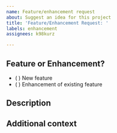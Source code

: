 ```yaml
---
name: Feature/enhancement request
about: Suggest an idea for this project
title: 'Feature/Enhancement Request: '
labels: enhancement
assignees: k98kurz

---
```


## Feature or Enhancement?

<!-- Choose one by placing an x in the box -->

- ( ) New feature
- ( ) Enhancement of existing feature

## Description

<!-- A clear and concise description of what you want to happen. -->

## Additional context

<!-- Add any other context or screenshots about the feature request here. -->

